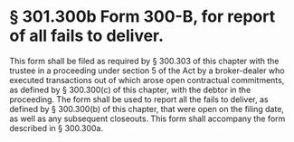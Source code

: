 # § 301.300b   Form 300-B, for report of all fails to deliver.

This form shall be filed as required by § 300.303 of this chapter with the trustee in a proceeding under section 5 of the Act by a broker-dealer who executed transactions out of which arose open contractual commitments, as defined by § 300.300(c) of this chapter, with the debtor in the proceeding. The form shall be used to report all the fails to deliver, as defined by § 300.300(b) of this chapter, that were open on the filing date, as well as any subsequent closeouts. This form shall accompany the form described in § 300.300a. 


